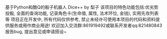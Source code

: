 基于Python和酷Q的骰子机器人
Dice++ by 梨子
该项目的特色功能包括:优劣势投骰, 全面的查询功能, 记录角色卡(生命值, 属性, 法术环位, 金钱), 实用先攻列表等
项目正在开发中, 所有代码仅供参考, 禁止未经许可使用本项目的代码和资料提供服务或用作商业用途!
欢迎加入交流群:861919492或联系开发者qq:821480843报告bug, 提出意见或申请搭设~
